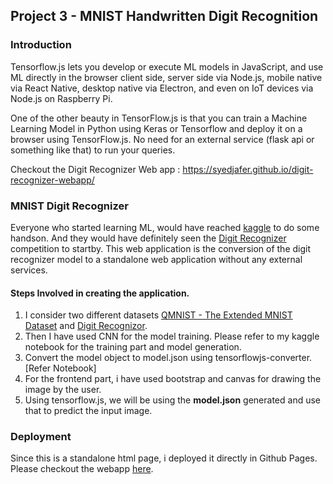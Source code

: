 ## Project 3 - MNIST Handwritten Digit Recognition

### Introduction

Tensorflow.js lets you develop or execute ML models in JavaScript, and use ML directly in the browser client side, server side via Node.js, mobile native via React Native, desktop native via Electron, and even on IoT devices via Node.js on Raspberry Pi. 

One of the other beauty in TensorFlow.js is that you can train a Machine Learning Model in Python using Keras or Tensorflow and deploy it on a browser using TensorFlow.js. No need for an external service (flask api or something like that) to run your queries. 

Checkout the Digit Recognizer Web app : https://syedjafer.github.io/digit-recognizer-webapp/

### MNIST Digit Recognizer
Everyone who started learning ML, would have  reached [kaggle](https://www.kaggle.com/code/syedjaferk/99-6-digit-recognizer) to do some handson. And they would have definitely seen the [Digit Recognizer](https://www.kaggle.com/competitions/digit-recognizer) competition to startby. This web application is the conversion of the digit recognizer model to a standalone web application without any external services. 

#### Steps Involved in creating the application.
1. I consider two different datasets [QMNIST - The Extended MNIST Dataset](https://www.kaggle.com/datasets/fedesoriano/qmnist-the-extended-mnist-dataset-120k-images) and [Digit Recognizor](https://www.kaggle.com/datasets/khotijahs1/digitrecognizer). 
2. Then I have used CNN for the model training. Please refer to my kaggle notebook for the training part and model generation. 
3. Convert the model object to model.json using tensorflowjs-converter. [Refer Notebook]
4. For the frontend part, i have used bootstrap and canvas for drawing the image by the user. 
5. Using tensorflow.js, we will be using the **model.json** generated and use that to predict the input image. 

### Deployment

Since this is a standalone html page, i deployed it directly in Github Pages. Please checkout the webapp [here](https://syedjafer.github.io/digit-recognizer-webapp/). 




